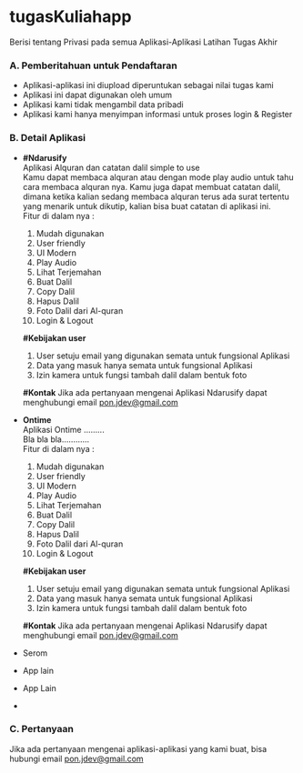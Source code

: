 # tugasKuliahapp
Berisi tentang Privasi pada semua Aplikasi-Aplikasi Latihan Tugas Akhir 

### A. Pemberitahuan untuk Pendaftaran
- Aplikasi-aplikasi ini diupload diperuntukan sebagai nilai tugas kami
- Aplikasi ini dapat digunakan oleh umum
- Aplikasi kami tidak mengambil data pribadi
- Aplikasi kami hanya menyimpan informasi untuk proses login & Register

### B. Detail Aplikasi
- **#Ndarusify**<br>
Aplikasi Alquran dan catatan dalil simple to use<br>
Kamu dapat membaca alquran atau dengan mode play audio untuk tahu cara membaca alquran nya. 
Kamu juga dapat membuat catatan dalil, dimana ketika kalian sedang membaca alquran terus ada surat tertentu yang menarik untuk dikutip, kalian bisa buat catatan di aplikasi ini.<br>
Fitur di dalam nya :
  1. Mudah digunakan 
  2. User friendly
  3. UI Modern
  4. Play Audio
  5. Lihat Terjemahan
  6. Buat Dalil
  7. Copy Dalil
  8. Hapus Dalil
  9. Foto Dalil dari Al-quran 
  10. Login & Logout

  **#Kebijakan user** 
  1. User setuju email yang digunakan semata untuk fungsional Aplikasi
  2. Data yang masuk hanya semata untuk fungsional Aplikasi
  3. Izin kamera untuk fungsi tambah dalil dalam bentuk foto
  
  **#Kontak** 
  Jika ada pertanyaan mengenai Aplikasi Ndarusify dapat menghubungi email pon.jdev@gmail.com

- **Ontime**<br>
Aplikasi Ontime .........<br>
Bla bla bla............<br>
Fitur di dalam nya :
  1. Mudah digunakan 
  2. User friendly
  3. UI Modern
  4. Play Audio
  5. Lihat Terjemahan
  6. Buat Dalil
  7. Copy Dalil
  8. Hapus Dalil
  9. Foto Dalil dari Al-quran 
  10. Login & Logout

  **#Kebijakan user** 
  1. User setuju email yang digunakan semata untuk fungsional Aplikasi
  2. Data yang masuk hanya semata untuk fungsional Aplikasi
  3. Izin kamera untuk fungsi tambah dalil dalam bentuk foto
  
  **#Kontak** 
  Jika ada pertanyaan mengenai Aplikasi Ndarusify dapat menghubungi email pon.jdev@gmail.com

- Serom
- App lain
- App Lain
- 
### C. Pertanyaan
Jika ada pertanyaan mengenai aplikasi-aplikasi yang kami buat, bisa hubungi email pon.jdev@gmail.com
